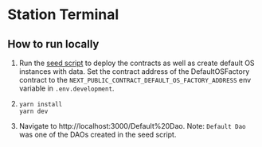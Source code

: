 # Station Terminal

## How to run locally

1. Run the [seed script](https://github.com/Default-DAO/default-core) to deploy the contracts as well as create default OS instances with data. Set the contract address of the DefaultOSFactory contract to the `NEXT_PUBLIC_CONTRACT_DEFAULT_OS_FACTORY_ADDRESS` env variable in `.env.development`.

1. ```
   yarn install
   yarn dev
   ```

1. Navigate to http://localhost:3000/Default%20Dao. Note: `Default Dao` was one of the DAOs created in the seed script.
